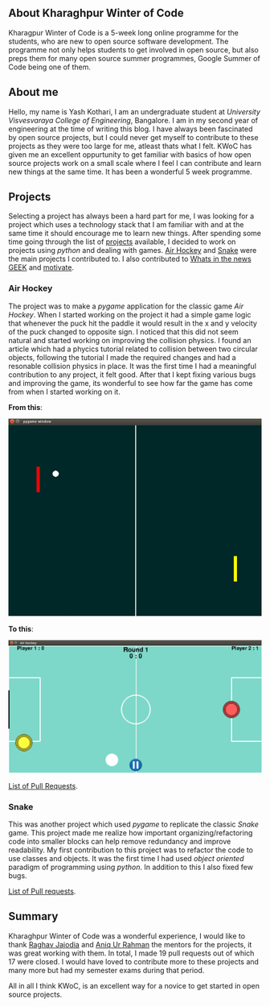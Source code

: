## About Kharaghpur Winter of Code

Kharagpur Winter of Code is a 5-week long online programme for the students, who are new to open source software development. The programme not only helps students to get involved in open source, but also preps them for many open source summer programmes, Google Summer of Code being one of them.


## About me

Hello, my name is Yash Kothari, I am an undergraduate student at _University Visvesvaraya College of Engineering_, Bangalore. I am in my second year of engineering at the time of writing this blog. I have always been fascinated by open source projects, but I could never get myself to contribute to these projects as they were too large for me, atleast thats what I felt. KWoC has given me an excellent oppurtunity to get familiar with basics of how open source projects work on a small scale where I feel I can contribute and learn new things at the same time. It has been a wonderful 5 week programme.


## Projects

Selecting a project has always been a hard part for me, I was looking for a project which uses a technology stack that I am familiar with and at the same time it should encourage me to learn new things. After spending some time going through the list of [projects](https://kwoc.kossiitkgp.in/projects) available, I decided to work on projects using _python_ and dealing with games. [Air Hockey](https://github.com/NITDgpOS/AirHockey) and [Snake](https://github.com/jajodiaraghav/Snake) were the main projects I contributed to. I also contributed to [Whats in the news GEEK](https://github.com/aribis369/Whats-in-the-news-GEEK) and [motivate](https://github.com/mubaris/motivate).


### Air Hockey

The project was to make a _pygame_ application for the classic game _Air Hockey_. When I started working on the project it had a simple game logic that whenever the puck hit the paddle it would result in the x and y velocity of the puck changed to opposite sign. I noticed that this did not seem natural and started working on improving the collision physics. I found an article which had a phycics tutorial related to collision between two circular objects, following the tutorial I made the required changes and had a resonable collision physics in place. It was the first time I had a meaningful contribution to any project, it felt good. After that I kept fixing various bugs and improving the game, its wonderful to see how far the game has come from when I started working on it.

**From this**:

![Old Version](img/old-airHockey.png) 

**To this**:

![New Version](img/new-airHockey.png)


[List of Pull Requests](https://github.com/NITDgpOS/AirHockey/pulls?q=is%3Apr+author%3ACaptainDaVinci+is%3Aclosed).


### Snake

This was another project which used _pygame_ to replicate the classic _Snake_ game. This project made me realize how important organizing/refactoring code into smaller blocks can help remove redundancy and improve readability. My first contribution to this project was to refactor the code to use classes and objects. It was the first time I had used _object oriented_ paradigm of programming using _python_. In addition to this I also fixed few bugs.

[List of Pull requests](https://github.com/jajodiaraghav/Snake/pulls?q=is%3Apr+author%3ACaptainDaVinci+is%3Aclosed).


## Summary

Kharaghpur Winter of Code was a wonderful experience, I would like to thank [Raghav Jajodia](https://github.com/jajodiaraghav) and [Aniq Ur Rahman](https://github.com/Aniq55) the mentors for the projects, it was great working with them. In total, I made 19 pull requests out of which 17 were closed. I would have loved to contribute more to these projects and many more but had my semester exams during that period. 

All in all I think KWoC, is an excellent way for a novice to get started in open source projects.
